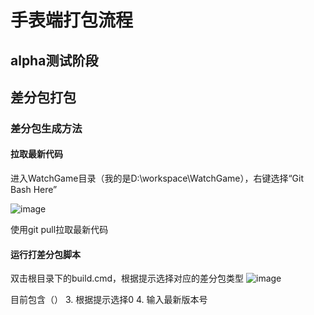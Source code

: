 # 手表端打包流程

## alpha测试阶段

## 差分包打包
### 差分包生成方法
#### 拉取最新代码
进入WatchGame目录（我的是D:\workspace\WatchGame），右键选择“Git Bash Here”

![image](http://img.hb.aicdn.com/49cf0dbf8f402af12a591040263e419ed2dce2da1f70-SSSchx_fw658)

使用git pull拉取最新代码
#### 运行打差分包脚本
双击根目录下的build.cmd，根据提示选择对应的差分包类型
![image](http://img.hb.aicdn.com/aaf78256e5c5f48e2ca8bebaf723f0d78f695c3cd10-4Sdwf6_fw658)



目前包含（）
3.  根据提示选择0
4. 输入最新版本号
